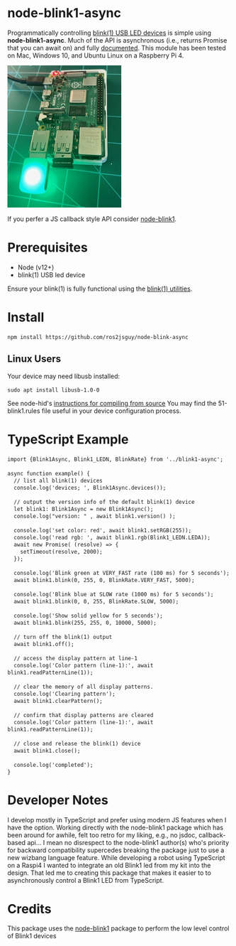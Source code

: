 # node-blink1-async

Programmatically controlling [blink(1) USB LED devices](https://blink1.thingm.com/) is simple using **node-blink1-async**. Much of the API is asynchronous (i.e., returns Promise that you can await on) and fully [documented](https://ros2jsguy.github.io/node-blink1-async/). This module has been tested on Mac, Windows 10, and Ubuntu Linux on a Raspberry Pi 4. 

![blink(1) USB led on raspberry pi 4](docs/blink1-raspi.jpg "blink(1) USB led on raspberry pi 4")


If you perfer a JS callback style API consider [node-blink1](https://www.npmjs.com/package/node-blink1). 


# Prerequisites
* Node (v12+)
* blink(1) USB led device

Ensure your blink(1) is fully functional using the [blink(1) utilities](https://blink1.thingm.com/downloads/). 

# Install
```
npm install https://github.com/ros2jsguy/node-blink-async
```

## Linux Users
Your device may need libusb installed:
```
sudo apt install libusb-1.0-0
```

See node-hid's [instructions for compiling from source](https://github.com/node-hid/node-hid#compiling-from-source)
You may find the 51-blink1.rules file useful in your device configuration process. 

# TypeScript Example
```
import {Blink1Async, Blink1_LEDN, BlinkRate} from '../blink1-async';

async function example() {
  // list all blink(1) devices
  console.log('devices; ', Blink1Async.devices());

  // output the version info of the default blink(1) device
  let blink1: Blink1Async = new Blink1Async();
  console.log("version: " , await blink1.version() );

  console.log('set color: red', await blink1.setRGB(255));
  console.log('read rgb: ', await blink1.rgb(Blink1_LEDN.LEDA));
  await new Promise( (resolve) => {
    setTimeout(resolve, 2000);    
  });

  console.log('Blink green at VERY_FAST rate (100 ms) for 5 seconds');
  await blink1.blink(0, 255, 0, BlinkRate.VERY_FAST, 5000);
  
  console.log('Blink blue at SLOW rate (1000 ms) for 5 seconds');
  await blink1.blink(0, 0, 255, BlinkRate.SLOW, 5000);

  console.log('Show solid yellow for 5 seconds');
  await blink1.blink(255, 255, 0, 10000, 5000);

  // turn off the blink(1) output
  await blink1.off();

  // access the display pattern at line-1
  console.log('Color pattern (line-1):', await blink1.readPatternLine(1));

  // clear the memory of all display patterns.
  console.log('Clearing pattern');
  await blink1.clearPattern();

  // confirm that display patterns are cleared
  console.log('Color pattern (line-1):', await blink1.readPatternLine(1));

  // close and release the blink(1) device
  await blink1.close();

  console.log('completed');
}
```

# Developer Notes
I develop mostly in TypeScript and prefer using modern JS features when I have the option. 
Working directly with the node-blink1 package which has been around for awhile, felt too
retro for my liking, e.g., no jsdoc, callback-based api... 
I mean no disrespect to the node-blink1 author(s) who's priority 
for backward compatibility supercedes breaking the package just to use a new
wizbang language feature. While developing a robot using TypeScript 
on a Raspi4 I wanted to integrate an old Blink1 led from my kit
into the design. That led me to creating this package that makes it easier to 
to asynchronously control a Blink1 LED from TypeScript.

# Credits
This package uses the [node-blink1](https://www.npmjs.com/package/node-blink1) package to perform the low level control of Blink1 devices